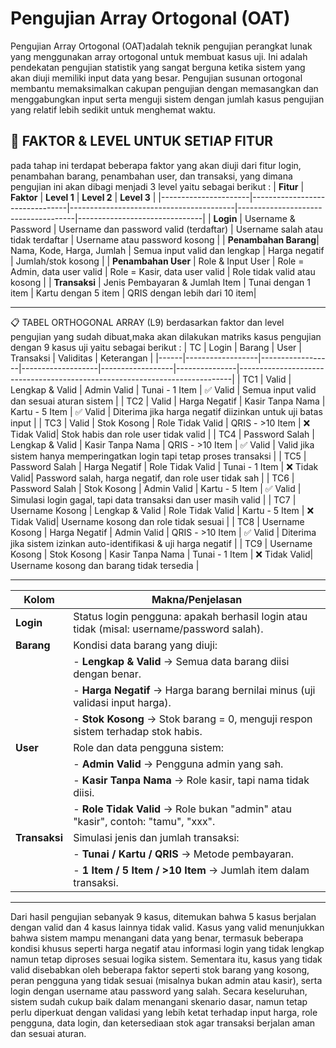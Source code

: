 # Pengujian Array Ortogonal (OAT) 
  Pengujian Array Ortogonal (OAT)adalah teknik pengujian perangkat lunak yang menggunakan array ortogonal untuk membuat kasus uji. Ini adalah pendekatan
  pengujian statistik yang sangat berguna ketika sistem yang akan diuji memiliki input data yang besar. Pengujian susunan ortogonal membantu memaksimalkan 
  cakupan pengujian dengan memasangkan dan menggabungkan input serta menguji sistem dengan
  jumlah kasus pengujian yang relatif lebih sedikit untuk menghemat waktu.
   
🧩 FAKTOR & LEVEL UNTUK SETIAP FITUR
---
pada tahap ini terdapat beberapa faktor yang akan  diuji dari fitur login, penambahan barang, penambahan user, dan transaksi, yang dimana pengujian ini akan dibagi menjadi 3 level yaitu sebagai berikut :
| **Fitur**             | **Faktor**                     | **Level 1**                             | **Level 2**                         | **Level 3**                    |
|----------------------|--------------------------------|-----------------------------------------|-------------------------------------|-------------------------------|
| **Login**            | Username & Password            | Username dan password valid (terdaftar) | Username salah atau tidak terdaftar | Username atau password kosong |
| **Penambahan Barang**| Nama, Kode, Harga, Jumlah      | Semua input valid dan lengkap           | Harga negatif                       | Jumlah/stok kosong            |
| **Penambahan User**  | Role & Input User              | Role = Admin, data user valid           | Role = Kasir, data user valid       | Role tidak valid atau kosong  |
| **Transaksi**        | Jenis Pembayaran & Jumlah Item | Tunai dengan 1 item                     | Kartu dengan 5 item                 | QRIS dengan lebih dari 10 item|

---
📋 TABEL ORTHOGONAL ARRAY (L9)
berdasarkan faktor dan level pengujian yang sudah dibuat,maka akan dilakukan matriks kasus pengujian dengan 9 kasus uji yaitu sebagai berikut :
| TC   | Login           | Barang          | User             | Transaksi       | Validitas     | Keterangan                                                                 |
|------|------------------|------------------|-------------------|------------------|---------------|----------------------------------------------------------------------------|
| TC1  | Valid            | Lengkap & Valid  | Admin Valid       | Tunai - 1 Item   | ✅ Valid      | Semua input valid dan sesuai aturan sistem                                |
| TC2  | Valid            | Harga Negatif    | Kasir Tanpa Nama  | Kartu - 5 Item   | ✅ Valid      | Diterima jika harga negatif diizinkan untuk uji batas input               |
| TC3  | Valid            | Stok Kosong      | Role Tidak Valid  | QRIS - >10 Item  | ❌ Tidak Valid| Stok habis dan role user tidak valid                                      |
| TC4  | Password Salah   | Lengkap & Valid  | Kasir Tanpa Nama  | QRIS - >10 Item  | ✅ Valid      | Valid jika sistem hanya memperingatkan login tapi tetap proses transaksi  |
| TC5  | Password Salah   | Harga Negatif    | Role Tidak Valid  | Tunai - 1 Item   | ❌ Tidak Valid| Password salah, harga negatif, dan role user tidak sah                    |
| TC6  | Password Salah   | Stok Kosong      | Admin Valid       | Kartu - 5 Item   | ✅ Valid      | Simulasi login gagal, tapi data transaksi dan user masih valid            |
| TC7  | Username Kosong  | Lengkap & Valid  | Role Tidak Valid  | Kartu - 5 Item   | ❌ Tidak Valid| Username kosong dan role tidak sesuai                                     |
| TC8  | Username Kosong  | Harga Negatif    | Admin Valid       | QRIS - >10 Item  | ✅ Valid      | Diterima jika sistem izinkan auto-identifikasi & uji harga negatif        |
| TC9  | Username Kosong  | Stok Kosong      | Kasir Tanpa Nama  | Tunai - 1 Item   | ❌ Tidak Valid| Username kosong dan barang tidak tersedia                                 |

---

| Kolom        | Makna/Penjelasan                                                                 |
|--------------|-----------------------------------------------------------------------------------|
| **Login**    | Status login pengguna: apakah berhasil login atau tidak (misal: username/password salah). |
| **Barang**   | Kondisi data barang yang diuji:                                                  |
|              | - **Lengkap & Valid** → Semua data barang diisi dengan benar.                    |
|              | - **Harga Negatif** → Harga barang bernilai minus (uji validasi input harga).    |
|              | - **Stok Kosong** → Stok barang = 0, menguji respon sistem terhadap stok habis.   |
| **User**     | Role dan data pengguna sistem:                                                    |
|              | - **Admin Valid** → Pengguna admin yang sah.                                     |
|              | - **Kasir Tanpa Nama** → Role kasir, tapi nama tidak diisi.                      |
|              | - **Role Tidak Valid** → Role bukan "admin" atau "kasir", contoh: "tamu", "xxx". |
| **Transaksi**| Simulasi jenis dan jumlah transaksi:                                              |
|              | - **Tunai / Kartu / QRIS** → Metode pembayaran.                                  |
|              | - **1 Item / 5 Item / >10 Item** → Jumlah item dalam transaksi.
----
Dari hasil pengujian sebanyak 9 kasus, ditemukan bahwa 5 kasus berjalan dengan valid dan 4 kasus lainnya tidak valid. Kasus yang valid menunjukkan bahwa sistem mampu menangani data yang benar, termasuk beberapa kondisi khusus seperti harga negatif atau informasi login yang tidak lengkap namun tetap diproses sesuai logika sistem. Sementara itu, kasus yang tidak valid disebabkan oleh beberapa faktor seperti stok barang yang kosong, peran pengguna yang tidak sesuai (misalnya bukan admin atau kasir), serta login dengan username atau password yang salah. Secara keseluruhan, sistem sudah cukup baik dalam menangani skenario dasar, namun tetap perlu diperkuat dengan validasi yang lebih ketat terhadap input harga, role pengguna, data login, dan ketersediaan stok agar transaksi berjalan aman dan sesuai aturan.
